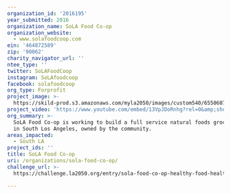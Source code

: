 ```yaml
---
organization_id: '2016195'
year_submitted: 2016
organization_name: SoLA Food Co-op
organization_website:
  - www.solafoodcoop.com
ein: '464872589'
zip: '90062'
charity_navigator_url: ''
ntee_type: ''
twitter: SoLAFoodCoop
instagram: SoLAfoodcoop
facebook: solafoodcoop
org_type: Forprofit
project_image: >-
  https://skild-prod.s3.amazonaws.com/myla2050/images/custom540/6550607705741-team91.jpg
project_video: 'https://www.youtube.com/embed/13VpJDoRnhg?rel=0&amp;showinfo=0'
org_summary: >-
  SoLA Food Co-op is working to build a full service natural foods grocery store
  in South Los Angeles, owned by the community.
areas_impacted:
  - South LA
project_ids: ''
title: SoLA Food Co-op
uri: /organizations/sola-food-co-op/
challenge_url: >-
  https://challenge.la2050.org/entry/sola-food-co-op-healthy-food-healthy-living-and-community-economic-empowerment

---
```

